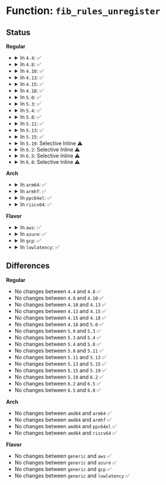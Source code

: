 # Function: <code>fib_rules_unregister</code>

## Status
<b>Regular</b>
<ul>
<li>
<details>
<summary>In <code>4.4</code>: ✅</summary>

```c
void fib_rules_unregister(struct fib_rules_ops *ops);
```

**Collision:** Unique Global

**Inline:** No

**Transformation:** False

**Instances:**

```
In net/core/fib_rules.c (ffffffff8173aba0)
Location: net/core/fib_rules.c:162
Inline: False
Direct callers:
  - net/ipv4/fib_rules.c:fib4_rules_init
  - net/ipv4/fib_rules.c:fib4_rules_exit
  - net/ipv6/ip6mr.c:ip6mr_rules_exit
  - net/ipv6/fib6_rules.c:fib6_rules_net_exit
  - net/ipv6/fib6_rules.c:fib6_rules_net_init
```
**Symbols:**

```
ffffffff8173aba0-ffffffff8173ac74: fib_rules_unregister (STB_GLOBAL)
```
</details>
</li>
<li>
<details>
<summary>In <code>4.8</code>: ✅</summary>

```c
void fib_rules_unregister(struct fib_rules_ops *ops);
```

**Collision:** Unique Global

**Inline:** No

**Transformation:** False

**Instances:**

```
In net/core/fib_rules.c (ffffffff817a7060)
Location: net/core/fib_rules.c:162
Inline: False
Direct callers:
  - net/ipv4/fib_rules.c:fib4_rules_exit
  - net/ipv4/fib_rules.c:fib4_rules_init
  - net/ipv6/ip6mr.c:ip6mr_rules_exit
  - net/ipv6/fib6_rules.c:fib6_rules_net_exit
  - net/ipv6/fib6_rules.c:fib6_rules_net_init
```
**Symbols:**

```
ffffffff817a7060-ffffffff817a712d: fib_rules_unregister (STB_GLOBAL)
```
</details>
</li>
<li>
<details>
<summary>In <code>4.10</code>: ✅</summary>

```c
void fib_rules_unregister(struct fib_rules_ops *ops);
```

**Collision:** Unique Global

**Inline:** No

**Transformation:** False

**Instances:**

```
In net/core/fib_rules.c (ffffffff817d5ba0)
Location: net/core/fib_rules.c:168
Inline: False
Direct callers:
  - net/ipv4/fib_rules.c:fib4_rules_exit
  - net/ipv4/fib_rules.c:fib4_rules_init
  - net/ipv6/ip6mr.c:ip6mr_rules_exit
  - net/ipv6/fib6_rules.c:fib6_rules_net_exit
  - net/ipv6/fib6_rules.c:fib6_rules_net_init
```
**Symbols:**

```
ffffffff817d5ba0-ffffffff817d5c70: fib_rules_unregister (STB_GLOBAL)
```
</details>
</li>
<li>
<details>
<summary>In <code>4.13</code>: ✅</summary>

```c
void fib_rules_unregister(struct fib_rules_ops *ops);
```

**Collision:** Unique Global

**Inline:** No

**Transformation:** False

**Instances:**

```
In net/core/fib_rules.c (ffffffff817f3dc0)
Location: net/core/fib_rules.c:182
Inline: False
Direct callers:
  - net/ipv4/fib_rules.c:fib4_rules_exit
  - net/ipv4/fib_rules.c:fib4_rules_init
  - net/ipv6/ip6mr.c:ip6mr_rules_exit
  - net/ipv6/fib6_rules.c:fib6_rules_net_exit
  - net/ipv6/fib6_rules.c:fib6_rules_net_init
```
**Symbols:**

```
ffffffff817f3dc0-ffffffff817f3e9a: fib_rules_unregister (STB_GLOBAL)
```
</details>
</li>
<li>
<details>
<summary>In <code>4.15</code>: ✅</summary>

```c
void fib_rules_unregister(struct fib_rules_ops *ops);
```

**Collision:** Unique Global

**Inline:** No

**Transformation:** False

**Instances:**

```
In net/core/fib_rules.c (ffffffff8186f510)
Location: net/core/fib_rules.c:182
Inline: False
Direct callers:
  - net/ipv4/fib_rules.c:fib4_rules_exit
  - net/ipv4/fib_rules.c:fib4_rules_init
  - net/ipv6/ip6mr.c:ip6mr_rules_exit
  - net/ipv6/fib6_rules.c:fib6_rules_net_exit
  - net/ipv6/fib6_rules.c:fib6_rules_net_init
```
**Symbols:**

```
ffffffff8186f510-ffffffff8186f5f3: fib_rules_unregister (STB_GLOBAL)
```
</details>
</li>
<li>
<details>
<summary>In <code>4.18</code>: ✅</summary>

```c
void fib_rules_unregister(struct fib_rules_ops *ops);
```

**Collision:** Unique Global

**Inline:** No

**Transformation:** False

**Instances:**

```
In net/core/fib_rules.c (ffffffff818c0c50)
Location: net/core/fib_rules.c:187
Inline: False
Direct callers:
  - net/ipv4/fib_rules.c:fib4_rules_exit
  - net/ipv4/fib_rules.c:fib4_rules_init
  - net/ipv6/ip6mr.c:ip6mr_net_init
  - net/ipv6/ip6mr.c:ip6mr_rules_exit
  - net/ipv6/fib6_rules.c:fib6_rules_net_exit
  - net/ipv6/fib6_rules.c:fib6_rules_net_init
```
**Symbols:**

```
ffffffff818c0c50-ffffffff818c0d3f: fib_rules_unregister (STB_GLOBAL)
```
</details>
</li>
<li>
<details>
<summary>In <code>5.0</code>: ✅</summary>

```c
void fib_rules_unregister(struct fib_rules_ops *ops);
```

**Collision:** Unique Global

**Inline:** No

**Transformation:** False

**Instances:**

```
In net/core/fib_rules.c (ffffffff818e9a60)
Location: net/core/fib_rules.c:187
Inline: False
Direct callers:
  - net/ipv4/fib_rules.c:fib4_rules_exit
  - net/ipv4/fib_rules.c:fib4_rules_init
  - net/ipv6/ip6mr.c:ip6mr_net_init
  - net/ipv6/ip6mr.c:ip6mr_rules_exit
  - net/ipv6/fib6_rules.c:fib6_rules_net_exit
  - net/ipv6/fib6_rules.c:fib6_rules_net_init
```
**Symbols:**

```
ffffffff818e9a60-ffffffff818e9b4f: fib_rules_unregister (STB_GLOBAL)
```
</details>
</li>
<li>
<details>
<summary>In <code>5.3</code>: ✅</summary>

```c
void fib_rules_unregister(struct fib_rules_ops *ops);
```

**Collision:** Unique Global

**Inline:** No

**Transformation:** False

**Instances:**

```
In net/core/fib_rules.c (ffffffff819394a0)
Location: net/core/fib_rules.c:184
Inline: False
Direct callers:
  - net/ipv4/fib_rules.c:fib4_rules_exit
  - net/ipv4/fib_rules.c:fib4_rules_init
  - net/ipv6/ip6mr.c:ip6mr_net_init
  - net/ipv6/ip6mr.c:ip6mr_rules_exit
  - net/ipv6/fib6_rules.c:fib6_rules_net_exit
  - net/ipv6/fib6_rules.c:fib6_rules_net_init
```
**Symbols:**

```
ffffffff819394a0-ffffffff81939593: fib_rules_unregister (STB_GLOBAL)
```
</details>
</li>
<li>
<details>
<summary>In <code>5.4</code>: ✅</summary>

```c
void fib_rules_unregister(struct fib_rules_ops *ops);
```

**Collision:** Unique Global

**Inline:** No

**Transformation:** False

**Instances:**

```
In net/core/fib_rules.c (ffffffff8196c360)
Location: net/core/fib_rules.c:184
Inline: False
Direct callers:
  - net/ipv4/fib_rules.c:fib4_rules_exit
  - net/ipv4/fib_rules.c:fib4_rules_init
  - net/ipv4/ipmr.c:ipmr_net_init
  - net/ipv4/ipmr.c:ipmr_rules_exit
  - net/ipv6/ip6mr.c:ip6mr_net_init
  - net/ipv6/ip6mr.c:ip6mr_rules_exit
  - net/ipv6/fib6_rules.c:fib6_rules_net_exit
  - net/ipv6/fib6_rules.c:fib6_rules_net_init
```
**Symbols:**

```
ffffffff8196c360-ffffffff8196c453: fib_rules_unregister (STB_GLOBAL)
```
</details>
</li>
<li>
<details>
<summary>In <code>5.8</code>: ✅</summary>

```c
void fib_rules_unregister(struct fib_rules_ops *ops);
```

**Collision:** Unique Global

**Inline:** No

**Transformation:** False

**Instances:**

```
In net/core/fib_rules.c (ffffffff81a3fc60)
Location: net/core/fib_rules.c:184
Inline: False
Direct callers:
  - net/ipv4/fib_rules.c:fib4_rules_exit
  - net/ipv4/fib_rules.c:fib4_rules_init
  - net/ipv4/ipmr.c:ipmr_rules_exit
  - net/ipv6/ip6mr.c:ip6mr_rules_exit
  - net/ipv6/fib6_rules.c:fib6_rules_net_exit
  - net/ipv6/fib6_rules.c:fib6_rules_net_init
```
**Symbols:**

```
ffffffff81a3fc60-ffffffff81a3fccc: fib_rules_unregister (STB_GLOBAL)
```
</details>
</li>
<li>
<details>
<summary>In <code>5.11</code>: ✅</summary>

```c
void fib_rules_unregister(struct fib_rules_ops *ops);
```

**Collision:** Unique Global

**Inline:** No

**Transformation:** False

**Instances:**

```
In net/core/fib_rules.c (ffffffff81a42960)
Location: net/core/fib_rules.c:198
Inline: False
Direct callers:
  - net/ipv4/fib_rules.c:fib4_rules_exit
  - net/ipv4/fib_rules.c:fib4_rules_init
  - net/ipv4/ipmr.c:ipmr_rules_exit
  - net/ipv6/ip6mr.c:ip6mr_rules_exit
  - net/ipv6/fib6_rules.c:fib6_rules_net_exit
  - net/ipv6/fib6_rules.c:fib6_rules_net_init
```
**Symbols:**

```
ffffffff81a42960-ffffffff81a429cc: fib_rules_unregister (STB_GLOBAL)
```
</details>
</li>
<li>
<details>
<summary>In <code>5.13</code>: ✅</summary>

```c
void fib_rules_unregister(struct fib_rules_ops *ops);
```

**Collision:** Unique Global

**Inline:** No

**Transformation:** False

**Instances:**

```
In net/core/fib_rules.c (ffffffff81a27c60)
Location: net/core/fib_rules.c:198
Inline: False
Direct callers:
  - net/ipv4/fib_rules.c:fib4_rules_exit
  - net/ipv4/fib_rules.c:fib4_rules_init
  - net/ipv4/ipmr.c:ipmr_rules_exit
  - net/ipv6/ip6mr.c:ip6mr_rules_exit
  - net/ipv6/fib6_rules.c:fib6_rules_net_exit
  - net/ipv6/fib6_rules.c:fib6_rules_net_init
```
**Symbols:**

```
ffffffff81a27c60-ffffffff81a27d68: fib_rules_unregister (STB_GLOBAL)
```
</details>
</li>
<li>
<details>
<summary>In <code>5.15</code>: ✅</summary>

```c
void fib_rules_unregister(struct fib_rules_ops *ops);
```

**Collision:** Unique Global

**Inline:** No

**Transformation:** False

**Instances:**

```
In net/core/fib_rules.c (ffffffff81adca00)
Location: net/core/fib_rules.c:198
Inline: False
Direct callers:
  - net/ipv4/fib_rules.c:fib4_rules_exit
  - net/ipv4/fib_rules.c:fib4_rules_init
  - net/ipv4/ipmr.c:ipmr_rules_exit
  - net/ipv6/ip6mr.c:ip6mr_rules_exit
  - net/ipv6/fib6_rules.c:fib6_rules_net_exit
  - net/ipv6/fib6_rules.c:fib6_rules_net_init
```
**Symbols:**

```
ffffffff81adca00-ffffffff81adcb08: fib_rules_unregister (STB_GLOBAL)
```
</details>
</li>
<li>
<details>
<summary>In <code>5.19</code>: Selective Inline ⚠️</summary>

```c
void fib_rules_unregister(struct fib_rules_ops *ops);
```

**Collision:** Unique Global

**Inline:** Selective

**Transformation:** False

**Instances:**

```
In net/core/fib_rules.c (ffffffff81c5d4c0)
Location: net/core/fib_rules.c:198
Inline: True
Direct callers:
  - net/ipv4/fib_rules.c:fib4_rules_exit
  - net/ipv4/fib_rules.c:fib4_rules_init
  - net/ipv4/ipmr.c:ipmr_rules_exit
  - net/ipv6/ip6mr.c:ip6mr_rules_exit
  - net/ipv6/fib6_rules.c:fib6_rules_net_exit_batch
  - net/ipv6/fib6_rules.c:fib6_rules_net_init
```
**Symbols:**

```
ffffffff81c5d4c0-ffffffff81c5d5d2: fib_rules_unregister (STB_GLOBAL)
```
</details>
</li>
<li>
<details>
<summary>In <code>6.2</code>: Selective Inline ⚠️</summary>

```c
void fib_rules_unregister(struct fib_rules_ops *ops);
```

**Collision:** Unique Global

**Inline:** Selective

**Transformation:** False

**Instances:**

```
In net/core/fib_rules.c (ffffffff81e13c80)
Location: net/core/fib_rules.c:198
Inline: True
Direct callers:
  - net/ipv4/fib_rules.c:fib4_rules_exit
  - net/ipv4/fib_rules.c:fib4_rules_init
  - net/ipv4/ipmr.c:ipmr_rules_exit
  - net/ipv6/ip6mr.c:ip6mr_rules_exit
  - net/ipv6/fib6_rules.c:fib6_rules_net_exit_batch
  - net/ipv6/fib6_rules.c:fib6_rules_net_init
```
**Symbols:**

```
ffffffff81e13c80-ffffffff81e13d92: fib_rules_unregister (STB_GLOBAL)
```
</details>
</li>
<li>
<details>
<summary>In <code>6.5</code>: Selective Inline ⚠️</summary>

```c
void fib_rules_unregister(struct fib_rules_ops *ops);
```

**Collision:** Unique Global

**Inline:** Selective

**Transformation:** False

**Instances:**

```
In net/core/fib_rules.c (ffffffff81e875c0)
Location: net/core/fib_rules.c:198
Inline: True
Direct callers:
  - net/ipv4/fib_rules.c:fib4_rules_exit
  - net/ipv4/fib_rules.c:fib4_rules_init
  - net/ipv4/ipmr.c:ipmr_rules_exit
  - net/ipv6/ip6mr.c:ip6mr_rules_exit
  - net/ipv6/fib6_rules.c:fib6_rules_net_exit_batch
  - net/ipv6/fib6_rules.c:fib6_rules_net_init
```
**Symbols:**

```
ffffffff81e875c0-ffffffff81e876ce: fib_rules_unregister (STB_GLOBAL)
```
</details>
</li>
<li>
<details>
<summary>In <code>6.8</code>: Selective Inline ⚠️</summary>

```c
void fib_rules_unregister(struct fib_rules_ops *ops);
```

**Collision:** Unique Global

**Inline:** Selective

**Transformation:** False

**Instances:**

```
In net/core/fib_rules.c (ffffffff81f495d0)
Location: net/core/fib_rules.c:197
Inline: True
Direct callers:
  - net/ipv4/fib_rules.c:fib4_rules_exit
  - net/ipv4/fib_rules.c:fib4_rules_init
  - net/ipv4/ipmr.c:ipmr_rules_exit
  - net/ipv6/ip6mr.c:ip6mr_rules_exit
  - net/ipv6/fib6_rules.c:fib6_rules_net_exit_batch
  - net/ipv6/fib6_rules.c:fib6_rules_net_init
```
**Symbols:**

```
ffffffff81f495d0-ffffffff81f496de: fib_rules_unregister (STB_GLOBAL)
```
</details>
</li>
</ul>
<b>Arch</b>
<ul>
<li>
<details>
<summary>In <code>arm64</code>: ✅</summary>

```c
void fib_rules_unregister(struct fib_rules_ops *ops);
```

**Collision:** Unique Global

**Inline:** No

**Transformation:** False

**Instances:**

```
In net/core/fib_rules.c (ffff800010c12b20)
Location: net/core/fib_rules.c:184
Inline: False
Direct callers:
  - net/ipv4/fib_rules.c:fib4_rules_exit
  - net/ipv4/fib_rules.c:fib4_rules_init
  - net/ipv4/ipmr.c:ipmr_net_init
  - net/ipv4/ipmr.c:ipmr_rules_exit
  - net/ipv6/ip6mr.c:ip6mr_net_init
  - net/ipv6/ip6mr.c:ip6mr_rules_exit
  - net/ipv6/fib6_rules.c:fib6_rules_net_exit
  - net/ipv6/fib6_rules.c:fib6_rules_net_init
```
**Symbols:**

```
ffff800010c12b20-ffff800010c12c60: fib_rules_unregister (STB_GLOBAL)
```
</details>
</li>
<li>
<details>
<summary>In <code>armhf</code>: ✅</summary>

```c
void fib_rules_unregister(struct fib_rules_ops *ops);
```

**Collision:** Unique Global

**Inline:** No

**Transformation:** False

**Instances:**

```
In net/core/fib_rules.c (c0d2a534)
Location: net/core/fib_rules.c:184
Inline: False
Direct callers:
  - net/ipv4/fib_rules.c:fib4_rules_exit
  - net/ipv4/fib_rules.c:fib4_rules_init
  - net/ipv4/ipmr.c:ipmr_net_init
  - net/ipv4/ipmr.c:ipmr_rules_exit
  - net/ipv6/ip6mr.c:ip6mr_net_init
  - net/ipv6/ip6mr.c:ip6mr_rules_exit
  - net/ipv6/fib6_rules.c:fib6_rules_net_exit
  - net/ipv6/fib6_rules.c:fib6_rules_net_init
```
**Symbols:**

```
c0d2a534-c0d2a624: fib_rules_unregister (STB_GLOBAL)
```
</details>
</li>
<li>
<details>
<summary>In <code>ppc64el</code>: ✅</summary>

```c
void fib_rules_unregister(struct fib_rules_ops *ops);
```

**Collision:** Unique Global

**Inline:** No

**Transformation:** False

**Instances:**

```
In net/core/fib_rules.c (c000000000cffb00)
Location: net/core/fib_rules.c:184
Inline: False
Direct callers:
  - net/ipv4/fib_rules.c:fib4_rules_exit
  - net/ipv4/fib_rules.c:fib4_rules_init
  - net/ipv4/ipmr.c:ipmr_net_init
  - net/ipv4/ipmr.c:ipmr_rules_exit
  - net/ipv6/ip6mr.c:ip6mr_net_init
  - net/ipv6/ip6mr.c:ip6mr_rules_exit
  - net/ipv6/fib6_rules.c:fib6_rules_net_exit
  - net/ipv6/fib6_rules.c:fib6_rules_net_init
```
**Symbols:**

```
c000000000cffb00-c000000000cffcb0: fib_rules_unregister (STB_GLOBAL)
```
</details>
</li>
<li>
<details>
<summary>In <code>riscv64</code>: ✅</summary>

```c
void fib_rules_unregister(struct fib_rules_ops *ops);
```

**Collision:** Unique Global

**Inline:** No

**Transformation:** False

**Instances:**

```
In net/core/fib_rules.c (ffffffe00078f5aa)
Location: net/core/fib_rules.c:184
Inline: False
Direct callers:
  - net/ipv4/fib_rules.c:fib4_rules_exit
  - net/ipv4/fib_rules.c:fib4_rules_init
  - net/ipv4/ipmr.c:ipmr_net_init
  - net/ipv4/ipmr.c:ipmr_rules_exit
  - net/ipv6/ip6mr.c:ip6mr_net_init
  - net/ipv6/ip6mr.c:ip6mr_rules_exit
  - net/ipv6/fib6_rules.c:fib6_rules_net_exit
  - net/ipv6/fib6_rules.c:fib6_rules_net_init
```
**Symbols:**

```
ffffffe00078f5aa-ffffffe00078f6c8: fib_rules_unregister (STB_GLOBAL)
```
</details>
</li>
</ul>
<b>Flavor</b>
<ul>
<li>
<details>
<summary>In <code>aws</code>: ✅</summary>

```c
void fib_rules_unregister(struct fib_rules_ops *ops);
```

**Collision:** Unique Global

**Inline:** No

**Transformation:** False

**Instances:**

```
In net/core/fib_rules.c (ffffffff8190c330)
Location: net/core/fib_rules.c:184
Inline: False
Direct callers:
  - net/ipv4/fib_rules.c:fib4_rules_exit
  - net/ipv4/fib_rules.c:fib4_rules_init
  - net/ipv6/ip6mr.c:ip6mr_net_init
  - net/ipv6/ip6mr.c:ip6mr_rules_exit
  - net/ipv6/fib6_rules.c:fib6_rules_net_exit
  - net/ipv6/fib6_rules.c:fib6_rules_net_init
```
**Symbols:**

```
ffffffff8190c330-ffffffff8190c423: fib_rules_unregister (STB_GLOBAL)
```
</details>
</li>
<li>
<details>
<summary>In <code>azure</code>: ✅</summary>

```c
void fib_rules_unregister(struct fib_rules_ops *ops);
```

**Collision:** Unique Global

**Inline:** No

**Transformation:** False

**Instances:**

```
In net/core/fib_rules.c (ffffffff818c60f0)
Location: net/core/fib_rules.c:184
Inline: False
Direct callers:
  - net/ipv4/fib_rules.c:fib4_rules_exit
  - net/ipv4/fib_rules.c:fib4_rules_init
  - net/ipv6/ip6mr.c:ip6mr_net_init
  - net/ipv6/ip6mr.c:ip6mr_rules_exit
  - net/ipv6/fib6_rules.c:fib6_rules_net_exit
  - net/ipv6/fib6_rules.c:fib6_rules_net_init
```
**Symbols:**

```
ffffffff818c60f0-ffffffff818c61e3: fib_rules_unregister (STB_GLOBAL)
```
</details>
</li>
<li>
<details>
<summary>In <code>gcp</code>: ✅</summary>

```c
void fib_rules_unregister(struct fib_rules_ops *ops);
```

**Collision:** Unique Global

**Inline:** No

**Transformation:** False

**Instances:**

```
In net/core/fib_rules.c (ffffffff8195d360)
Location: net/core/fib_rules.c:184
Inline: False
Direct callers:
  - net/ipv4/fib_rules.c:fib4_rules_exit
  - net/ipv4/fib_rules.c:fib4_rules_init
  - net/ipv6/ip6mr.c:ip6mr_net_init
  - net/ipv6/ip6mr.c:ip6mr_rules_exit
  - net/ipv6/fib6_rules.c:fib6_rules_net_exit
  - net/ipv6/fib6_rules.c:fib6_rules_net_init
```
**Symbols:**

```
ffffffff8195d360-ffffffff8195d453: fib_rules_unregister (STB_GLOBAL)
```
</details>
</li>
<li>
<details>
<summary>In <code>lowlatency</code>: ✅</summary>

```c
void fib_rules_unregister(struct fib_rules_ops *ops);
```

**Collision:** Unique Global

**Inline:** No

**Transformation:** False

**Instances:**

```
In net/core/fib_rules.c (ffffffff8197f5b0)
Location: net/core/fib_rules.c:184
Inline: False
Direct callers:
  - net/ipv4/fib_rules.c:fib4_rules_exit
  - net/ipv4/fib_rules.c:fib4_rules_init
  - net/ipv4/ipmr.c:ipmr_net_init
  - net/ipv4/ipmr.c:ipmr_rules_exit
  - net/ipv6/ip6mr.c:ip6mr_net_init
  - net/ipv6/ip6mr.c:ip6mr_rules_exit
  - net/ipv6/fib6_rules.c:fib6_rules_net_exit
  - net/ipv6/fib6_rules.c:fib6_rules_net_init
```
**Symbols:**

```
ffffffff8197f5b0-ffffffff8197f6a1: fib_rules_unregister (STB_GLOBAL)
```
</details>
</li>
</ul>

## Differences
<b>Regular</b>
<ul>
<li>
No changes between <code>4.4</code> and <code>4.8</code> ✅
</li>
<li>
No changes between <code>4.8</code> and <code>4.10</code> ✅
</li>
<li>
No changes between <code>4.10</code> and <code>4.13</code> ✅
</li>
<li>
No changes between <code>4.13</code> and <code>4.15</code> ✅
</li>
<li>
No changes between <code>4.15</code> and <code>4.18</code> ✅
</li>
<li>
No changes between <code>4.18</code> and <code>5.0</code> ✅
</li>
<li>
No changes between <code>5.0</code> and <code>5.3</code> ✅
</li>
<li>
No changes between <code>5.3</code> and <code>5.4</code> ✅
</li>
<li>
No changes between <code>5.4</code> and <code>5.8</code> ✅
</li>
<li>
No changes between <code>5.8</code> and <code>5.11</code> ✅
</li>
<li>
No changes between <code>5.11</code> and <code>5.13</code> ✅
</li>
<li>
No changes between <code>5.13</code> and <code>5.15</code> ✅
</li>
<li>
No changes between <code>5.15</code> and <code>5.19</code> ✅
</li>
<li>
No changes between <code>5.19</code> and <code>6.2</code> ✅
</li>
<li>
No changes between <code>6.2</code> and <code>6.5</code> ✅
</li>
<li>
No changes between <code>6.5</code> and <code>6.8</code> ✅
</li>
</ul>
<b>Arch</b>
<ul>
<li>
No changes between <code>amd64</code> and <code>arm64</code> ✅
</li>
<li>
No changes between <code>amd64</code> and <code>armhf</code> ✅
</li>
<li>
No changes between <code>amd64</code> and <code>ppc64el</code> ✅
</li>
<li>
No changes between <code>amd64</code> and <code>riscv64</code> ✅
</li>
</ul>
<b>Flavor</b>
<ul>
<li>
No changes between <code>generic</code> and <code>aws</code> ✅
</li>
<li>
No changes between <code>generic</code> and <code>azure</code> ✅
</li>
<li>
No changes between <code>generic</code> and <code>gcp</code> ✅
</li>
<li>
No changes between <code>generic</code> and <code>lowlatency</code> ✅
</li>
</ul>
